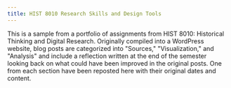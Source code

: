 ```yaml
---
title: HIST 8010 Research Skills and Design Tools
---
```


This is a sample from a portfolio of assignments from HIST 8010: Historical Thinking and Digital Research. Originally compiled into a WordPress website, blog posts are categorized into "Sources," "Visualization," and "Analysis" and include a reflection written at the end of the semester looking back on what could have been improved in the original posts. One from each section have been reposted here with their original dates and content.

